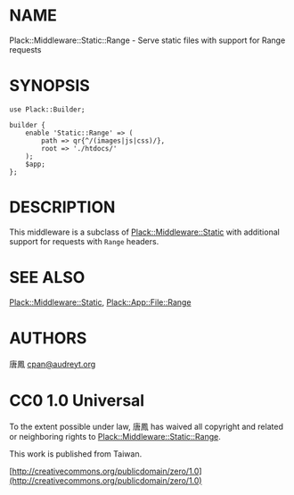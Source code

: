 # NAME

Plack::Middleware::Static::Range - Serve static files with support for Range requests

# SYNOPSIS

    use Plack::Builder;

    builder {
        enable 'Static::Range' => (
            path => qr{^/(images|js|css)/},
            root => './htdocs/'
        );
        $app;
    };

# DESCRIPTION

This middleware is a subclass of [Plack::Middleware::Static](http://search.cpan.org/perldoc?Plack::Middleware::Static) with additional
support for requests with `Range` headers.

# SEE ALSO

[Plack::Middleware::Static](http://search.cpan.org/perldoc?Plack::Middleware::Static), [Plack::App::File::Range](http://search.cpan.org/perldoc?Plack::App::File::Range)

# AUTHORS

唐鳳 <cpan@audreyt.org>

# CC0 1.0 Universal

To the extent possible under law, 唐鳳 has waived all copyright and related
or neighboring rights to [Plack::Middleware::Static::Range](http://search.cpan.org/perldoc?Plack::Middleware::Static::Range).

This work is published from Taiwan.

[http://creativecommons.org/publicdomain/zero/1.0](http://creativecommons.org/publicdomain/zero/1.0)